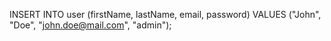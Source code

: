 INSERT INTO user (firstName, lastName, email, password) VALUES ("John", "Doe", "john.doe@mail.com", "admin");
